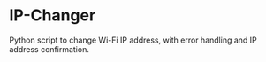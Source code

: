 # IP-Changer
Python script to change Wi-Fi IP address, with error handling and IP address confirmation.
